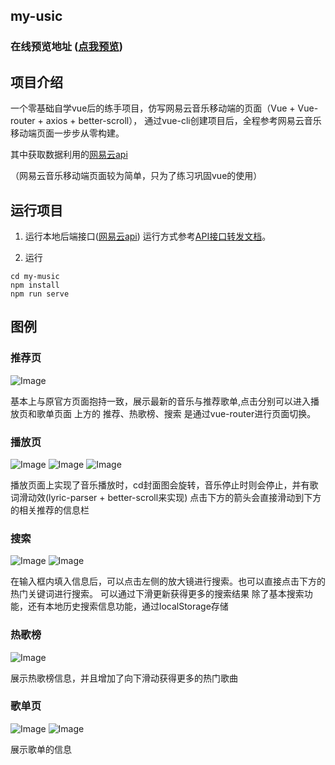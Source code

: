 ## my-usic
### 在线预览地址 ([点我预览](https://thewarming.github.io/my-music/))

## 项目介绍

一个零基础自学vue后的练手项目，仿写网易云音乐移动端的页面（Vue + Vue-router + axios + better-scroll），
通过vue-cli创建项目后，全程参考网易云音乐移动端页面一步步从零构建。

其中获取数据利用的[网易云api](https://github.com/Binaryify/NeteaseCloudMusicApi)

（网易云音乐移动端页面较为简单，只为了练习巩固vue的使用）

## 运行项目

1. 运行本地后端接口([网易云api](https://github.com/Binaryify/NeteaseCloudMusicApi))
   运行方式参考[API接口转发文档](https://jsososo.github.io/QQMusicApi)。

2. 运行

```shell
cd my-music
npm install
npm run serve
```

## 图例

### 推荐页
![Image](https://github.com/TheWarming/my-music/blob/main/src/assets/img/example/recommend.png)  

基本上与原官方页面抱持一致，展示最新的音乐与推荐歌单,点击分别可以进入播放页和歌单页面
上方的 推荐、热歌榜、搜索  是通过vue-router进行页面切换。

### 播放页
![Image](https://github.com/TheWarming/my-music/blob/main/src/assets/img/example/play4.png)
![Image](https://github.com/TheWarming/my-music/blob/main/src/assets/img/example/play2.png)
![Image](https://github.com/TheWarming/my-music/blob/main/src/assets/img/example/play3.png)  

播放页面上实现了音乐播放时，cd封面图会旋转，音乐停止时则会停止，并有歌词滑动效(lyric-parser + better-scroll来实现)
点击下方的箭头会直接滑动到下方的相关推荐的信息栏

### 搜索
![Image](https://github.com/TheWarming/my-music/blob/main/src/assets/img/example/search1.png)
![Image](https://github.com/TheWarming/my-music/blob/main/src/assets/img/example/search2.png)  

在输入框内填入信息后，可以点击左侧的放大镜进行搜索。也可以直接点击下方的热门关键词进行搜索。
可以通过下滑更新获得更多的搜索结果
除了基本搜索功能，还有本地历史搜索信息功能，通过localStorage存储

### 热歌榜
![Image](https://github.com/TheWarming/my-music/blob/main/src/assets/img/example/hot.png)  

展示热歌榜信息，并且增加了向下滑动获得更多的热门歌曲

### 歌单页
![Image](https://github.com/TheWarming/my-music/blob/main/src/assets/img/example/playlist1.png)
![Image](https://github.com/TheWarming/my-music/blob/main/src/assets/img/example/playlist2.png)  

展示歌单的信息





